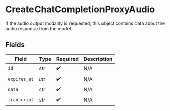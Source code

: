# CreateChatCompletionProxyAudio

If the audio output modality is requested, this object contains data about the audio response from the model.


## Fields

| Field              | Type               | Required           | Description        |
| ------------------ | ------------------ | ------------------ | ------------------ |
| `id`               | *str*              | :heavy_check_mark: | N/A                |
| `expires_at`       | *int*              | :heavy_check_mark: | N/A                |
| `data`             | *str*              | :heavy_check_mark: | N/A                |
| `transcript`       | *str*              | :heavy_check_mark: | N/A                |